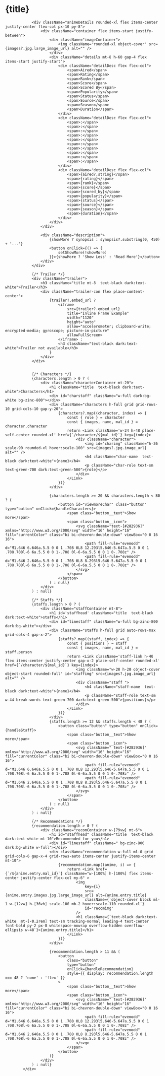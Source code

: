<div className="mainContainer p-10 flex flex-col items-center justify-center min-h-screen text-white">
                <h1 className="titleHead text-black dark:text-white text-center">{title}</h1>

                <div className="animeDetails rounded-xl flex items-center justify-center flex-col px-10 py-8">
                    <div className="container flex items-start justify-between">
                        <div className="imageContainer">
                            <img className="rounded-xl object-cover" src={images?.jpg.large_image_url} alt="" />
                        </div>
                        <div className="details mt-8 h-60 gap-4 flex items-start justify-start">
                            <div className="detailDesc flex flex-col">
                                <span>Aired</span>
                                <span>Rating</span>
                                <span>Rank</span>
                                <span>Score</span>
                                <span>Scored By</span>
                                <span>Popularity</span>
                                <span>Status</span>
                                <span>Source</span>
                                <span>Season</span>
                                <span>Duration</span>
                            </div>
                            <div className="detailDesc flex flex-col">
                                <span>:</span>
                                <span>:</span>
                                <span>:</span>
                                <span>:</span>
                                <span>:</span>
                                <span>:</span>
                                <span>:</span>
                                <span>:</span>
                                <span>:</span>
                                <span>:</span>
                            </div>
                            <div className="detailDesc flex flex-col">
                                <span>{aired?.string}</span>
                                <span>{rating}</span>
                                <span>{rank}</span>
                                <span>{score}</span>
                                <span>{scored_by}</span>
                                <span>{popularity}</span>
                                <span>{status}</span>
                                <span>{source}</span>
                                <span>{season}</span>
                                <span>{duration}</span>
                            </div>
                        </div>
                    </div>

                    <div className="description">
                        {showMore ? synopsis : synopsis?.substring(0, 450) + '...'}
                        <button onClick={() => {
                            setShowMore(!showMore)
                        }}>{showMore ? 'Show Less' : 'Read More'}</button>
                    </div>
                </div>

                {/* Trailer */}
                <div className="trailer">
                    <h3 className="title mt-8  text-black dark:text-white">Trailer</h3>
                    <div className="trailer-con flex place-content-center">
                        {trailer?.embed_url ?
                            <iframe
                                src={trailer?.embed_url}
                                title="Inline Frame Example"
                                width="1120"
                                height="auto"
                                allow="accelerometer; clipboard-write; encrypted-media; gyroscope; picture-in-picture"
                                allowFullScreen>
                            </iframe> :
                            <h3 className="text-black dark:text-white">Trailer not available</h3>
                        }
                    </div>
                </div>


                {/* Characters */}
                {characters.length > 0 ? (
                    <div className="characterContainer mt-20">
                        <h1 className="title  text-black dark:text-white">Characters</h1>
                        <div id="charstaff" className="w-full dark:bg-white bg-zinc-800"></div>
                        <div className="characters h-full grid grid-rows-10 grid-cols-10 gap-y-20">
                            {characters?.map((character, index) => {
                                const { role } = character
                                const { images, name, mal_id } = character.character
                                return <Link className='w-24 h-48 place-self-center rounded-xl' href={`/character/${mal_id}`} key={index}>
                                    <div className="character">
                                        <img id="charimg" className="h-36 scale-90 rounded-xl hover:scale-100" src={images?.jpg.image_url} alt="" />
                                        <h4 className="char-name  text-black dark:text-white">{name}</h4>
                                        <p className="char-role text-sm text-green-700 dark:text-green-500">{role}</p>
                                    </div>
                                </Link>
                            })}
                        </div>

                        {characters.length >= 20 && characters.length < 80 ? (
                            <button id="viewmoreChar" class="button" type="button" onClick={handleCharacters}>
                                <span class="button__text">Show more</span>
                                <span class="button__icon">
                                    <svg className="text-[#282936]" xmlns="http://www.w3.org/2000/svg" width="16" height="16" fill="currentColor" class="bi bi-chevron-double-down" viewBox="0 0 16 16">
                                        <path fill-rule="evenodd" d="M1.646 6.646a.5.5 0 0 1 .708 0L8 12.293l5.646-5.647a.5.5 0 0 1 .708.708l-6 6a.5.5 0 0 1-.708 0l-6-6a.5.5 0 0 1 0-.708z" />
                                        <path fill-rule="evenodd" d="M1.646 2.646a.5.5 0 0 1 .708 0L8 8.293l5.646-5.647a.5.5 0 0 1 .708.708l-6 6a.5.5 0 0 1-.708 0l-6-6a.5.5 0 0 1 0-.708z" />
                                    </svg>
                                </span>
                            </button>
                        ) : null}
                    </div>
                ) : null}

                {/* Staffs */}
                {staffs.length > 0 ? (
                    <div className="staffContainer mt-8">
                        <h1 id='staffhead' className="title  text-black dark:text-white">staffs</h1>
                        <div id="linestaff" className="w-full bg-zinc-800 dark:bg-white"></div>
                        <div className="staffs h-full grid auto-rows-max grid-cols-4 gap-x-2">
                            {staffs?.map((staff, index) => {
                                const { positions } = staff
                                const { images, name, mal_id } = staff.person
                                return <Link className='staff-link h-40 flex items-center justify-center gap-x-2 place-self-center rounded-xl' href={`/character/${mal_id}`} key={index}>
                                    <img className="w-20 h-20 object-cover object-start rounded-full" id="staffimg" src={images?.jpg.image_url} alt="" />
                                    <div className="staff ">
                                        <h4 className="staff-name  text-black dark:text-white">{name}</h4>
                                        <p className="staff-role text-sm w-44 break-words text-green-700 dark:text-green-500">{positions}</p>
                                    </div>
                                </Link>
                            })}
                        </div>
                        {staffs.length >= 12 && staffs.length < 48 ? (
                            <button class="button" type="button" onClick={handleStaff}>
                                <span class="button__text">Show more</span>
                                <span class="button__icon">
                                    <svg className=" text-[#282936]" xmlns="http://www.w3.org/2000/svg" width="16" height="16" fill="currentColor" class="bi bi-chevron-double-down" viewBox="0 0 16 16">
                                        <path fill-rule="evenodd" d="M1.646 6.646a.5.5 0 0 1 .708 0L8 12.293l5.646-5.647a.5.5 0 0 1 .708.708l-6 6a.5.5 0 0 1-.708 0l-6-6a.5.5 0 0 1 0-.708z" />
                                        <path fill-rule="evenodd" d="M1.646 2.646a.5.5 0 0 1 .708 0L8 8.293l5.646-5.647a.5.5 0 0 1 .708.708l-6 6a.5.5 0 0 1-.708 0l-6-6a.5.5 0 0 1 0-.708z" />
                                    </svg>
                                </span>
                            </button>
                        ) : null}
                    </div>
                ) : null}

                {/* Recommendations */}
                {recommendation.length > 0 ? (
                    <div className="recomContainer w-[79vw] mt-6">
                        <h1 id="staffhead" className="title  text-black dark:text-white mt-10">Recommended for you</h1>
                        <div id="linestaff" className=" bg-zinc-800 dark:bg-white w-full"></div>
                        <div className="recommendation w-full ml-0 grid grid-cols-6 gap-x-4 grid-rows-auto items-center justify-items-center mt-10">
                            {recommendation.map((anime, i) => {
                                return <Link href={`/${anime.entry.mal_id}`} className="w-[100%] h-[100%] flex items-center justify-center flex-col my-6" >
                                    <img
                                        key={i}
                                        src={anime.entry.images.jpg.large_image_url} alt={anime.entry.title}
                                        className={`object-cover block ml-1 w-[12vw] h-[36vh] scale-100 mb-2 hover:scale-110 rounded-xl`}
                                        id='recomimg'
                                    />
                                    <h1 className={`text-black dark:text-white  mt-[-0.2rem] text-sm tracking-normal leading-4 text-center font-bold py-2 px-8 whitespace-nowrap overflow-hidden overflow-ellipsis w-48`}>{anime.entry.title}</h1>
                                </Link>
                            })}
                        </div>

                        {recommendation.length > 11 && (
                            <button
                                class="button"
                                type="button"
                                onClick={handleRecommendation}
                                style={{ display: recommendation.length === 48 ? 'none' : 'flex' }}
                            >
                                <span class="button__text">Show more</span>
                                <span class="button__icon">
                                    <svg className=" text-[#282936]" xmlns="http://www.w3.org/2000/svg" width="16" height="16" fill="currentColor" class="bi bi-chevron-double-down" viewBox="0 0 16 16">
                                        <path fill-rule="evenodd" d="M1.646 6.646a.5.5 0 0 1 .708 0L8 12.293l5.646-5.647a.5.5 0 0 1 .708.708l-6 6a.5.5 0 0 1-.708 0l-6-6a.5.5 0 0 1 0-.708z" />
                                        <path fill-rule="evenodd" d="M1.646 2.646a.5.5 0 0 1 .708 0L8 8.293l5.646-5.647a.5.5 0 0 1 .708.708l-6 6a.5.5 0 0 1-.708 0l-6-6a.5.5 0 0 1 0-.708z" />
                                    </svg>
                                </span>
                            </button>
                        )}
                    </div>
                ) : null}
            </div>